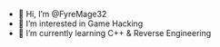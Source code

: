 - 👋 Hi, I’m @FyreMage32
- 👀 I’m interested in Game Hacking
- 🌱 I’m currently learning C++ & Reverse Engineering

<!---
FyreMage32/FyreMage32 is a ✨ special ✨ repository because its `README.md` (this file) appears on your GitHub profile.
You can click the Preview link to take a look at your changes.
--->
